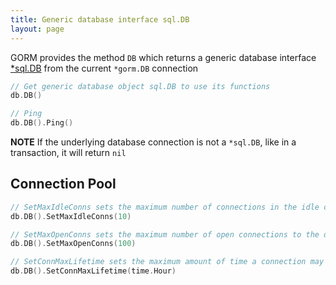 ```yaml
---
title: Generic database interface sql.DB
layout: page
---
```


GORM provides the method `DB` which returns a generic database interface [*sql.DB](http://golang.org/pkg/database/sql/#DB) from the current `*gorm.DB` connection

```go
// Get generic database object sql.DB to use its functions
db.DB()

// Ping
db.DB().Ping()
```

**NOTE** If the underlying database connection is not a `*sql.DB`, like in a transaction, it will return `nil`

## Connection Pool

```go
// SetMaxIdleConns sets the maximum number of connections in the idle connection pool.
db.DB().SetMaxIdleConns(10)

// SetMaxOpenConns sets the maximum number of open connections to the database.
db.DB().SetMaxOpenConns(100)

// SetConnMaxLifetime sets the maximum amount of time a connection may be reused.
db.DB().SetConnMaxLifetime(time.Hour)
```